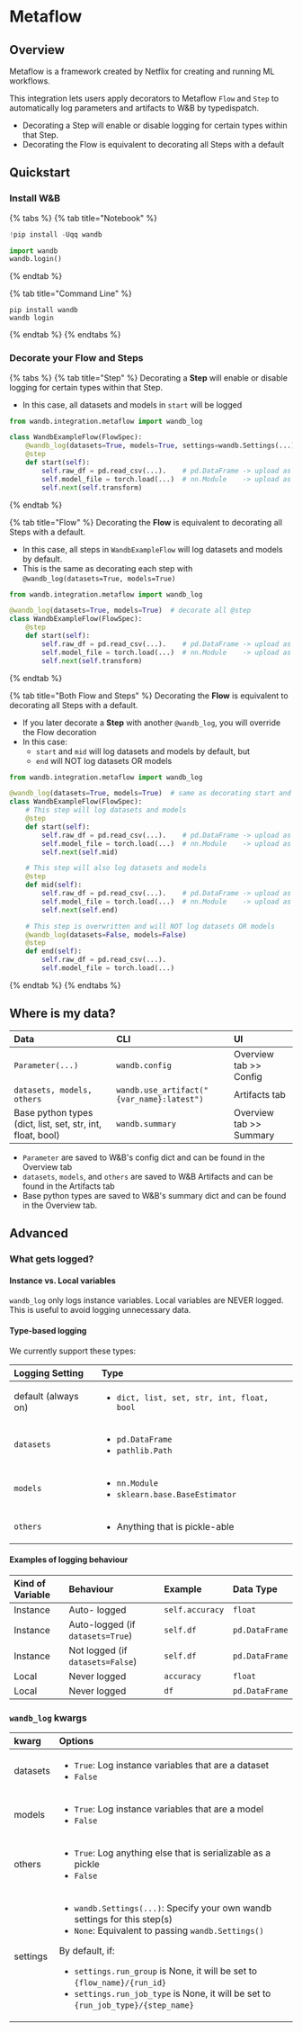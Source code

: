 # Metaflow

## Overview

Metaflow is a framework created by Netflix for creating and running ML workflows.

This integration lets users apply decorators to Metaflow `Flow` and `Step` to automatically log parameters and artifacts to W&B by typedispatch.

* Decorating a Step will enable or disable logging for certain types within that Step.
* Decorating the Flow is equivalent to decorating all Steps with a default

## Quickstart

### Install W&B

{% tabs %}
{% tab title="Notebook" %}
```python
!pip install -Uqq wandb

import wandb
wandb.login()
```
{% endtab %}

{% tab title="Command Line" %}
```
pip install wandb
wandb login
```
{% endtab %}
{% endtabs %}

### Decorate your Flow and Steps

{% tabs %}
{% tab title="Step" %}
Decorating a **Step** will enable or disable logging for certain types within that Step.

* In this case, all datasets and models in `start` will be logged

```python
from wandb.integration.metaflow import wandb_log

class WandbExampleFlow(FlowSpec):
    @wandb_log(datasets=True, models=True, settings=wandb.Settings(...))
    @step
    def start(self):
        self.raw_df = pd.read_csv(...).    # pd.DataFrame -> upload as dataset
        self.model_file = torch.load(...)  # nn.Module    -> upload as model
        self.next(self.transform)
```
{% endtab %}

{% tab title="Flow" %}
Decorating the **Flow** is equivalent to decorating all Steps with a default.

* In this case, all steps in `WandbExampleFlow` will log datasets and models by default.
* This is the same as decorating each step with `@wandb_log(datasets=True, models=True)`

```python
from wandb.integration.metaflow import wandb_log

@wandb_log(datasets=True, models=True)  # decorate all @step 
class WandbExampleFlow(FlowSpec):
    @step
    def start(self):
        self.raw_df = pd.read_csv(...).    # pd.DataFrame -> upload as dataset
        self.model_file = torch.load(...)  # nn.Module    -> upload as model
        self.next(self.transform)
```
{% endtab %}

{% tab title="Both Flow and Steps" %}
Decorating the **Flow** is equivalent to decorating all Steps with a default.

* If you later decorate a **Step** with another `@wandb_log`, you will override the Flow decoration
* In this case:
  * `start` and `mid` will log datasets and models by default, but
  * `end` will NOT log datasets OR models

```python
from wandb.integration.metaflow import wandb_log

@wandb_log(datasets=True, models=True)  # same as decorating start and mid
class WandbExampleFlow(FlowSpec):
    # This step will log datasets and models
    @step
    def start(self):
        self.raw_df = pd.read_csv(...).    # pd.DataFrame -> upload as dataset
        self.model_file = torch.load(...)  # nn.Module    -> upload as model
        self.next(self.mid)

    # This step will also log datasets and models
    @step
    def mid(self):
        self.raw_df = pd.read_csv(...).    # pd.DataFrame -> upload as dataset
        self.model_file = torch.load(...)  # nn.Module    -> upload as model
        self.next(self.end)

    # This step is overwritten and will NOT log datasets OR models
    @wandb_log(datasets=False, models=False)
    @step
    def end(self):
        self.raw_df = pd.read_csv(...).    
        self.model_file = torch.load(...)
```
{% endtab %}
{% endtabs %}

## Where is my data?

| Data | CLI | UI |
| :--- | :--- | :--- |
| `Parameter(...)` | `wandb.config` | Overview tab &gt;&gt; Config  |
| `datasets, models, others` | `wandb.use_artifact("{var_name}:latest")` | Artifacts tab |
| Base python types \(dict, list, set, str, int, float, bool\) | `wandb.summary` | Overview tab &gt;&gt; Summary |

* `Parameter` are saved to W&B's config dict and can be found in the Overview tab
* `datasets`, `models`, and `others` are saved to W&B Artifacts and can be found in the Artifacts tab
* Base python types are saved to W&B's summary dict and can be found in the Overview tab.

## Advanced

### What gets logged?

#### Instance vs. Local variables

`wandb_log` only logs instance variables.  Local variables are NEVER logged.  This is useful to avoid logging unnecessary data.  

#### Type-based logging

We currently support these types:

<table>
  <thead>
    <tr>
      <th style="text-align:left">Logging Setting</th>
      <th style="text-align:left">Type</th>
    </tr>
  </thead>
  <tbody>
    <tr>
      <td style="text-align:left">default (always on)</td>
      <td style="text-align:left">
        <ul>
          <li><code>dict, list, set, str, int, float, bool</code>
          </li>
        </ul>
      </td>
    </tr>
    <tr>
      <td style="text-align:left"><code>datasets</code>
      </td>
      <td style="text-align:left">
        <ul>
          <li><code>pd.DataFrame</code>
          </li>
          <li><code>pathlib.Path</code>
          </li>
        </ul>
      </td>
    </tr>
    <tr>
      <td style="text-align:left"><code>models</code>
      </td>
      <td style="text-align:left">
        <ul>
          <li><code>nn.Module</code>
          </li>
          <li><code>sklearn.base.BaseEstimator</code>
          </li>
        </ul>
      </td>
    </tr>
    <tr>
      <td style="text-align:left"><code>others</code>
      </td>
      <td style="text-align:left">
        <ul>
          <li>Anything that is pickle-able</li>
        </ul>
      </td>
    </tr>
  </tbody>
</table>

#### Examples of logging behaviour

| Kind of Variable | Behaviour | Example | Data Type |
| :--- | :--- | :--- | :--- |
| Instance | Auto- logged | `self.accuracy` | `float` |
| Instance | Auto-logged \(if `datasets=True`\) | `self.df` | `pd.DataFrame` |
| Instance | Not logged \(if `datasets=False`\) | `self.df` | `pd.DataFrame` |
| Local | Never logged | `accuracy` | `float` |
| Local | Never logged | `df` | `pd.DataFrame` |

### `wandb_log` kwargs

<table>
  <thead>
    <tr>
      <th style="text-align:left">kwarg</th>
      <th style="text-align:left">Options</th>
    </tr>
  </thead>
  <tbody>
    <tr>
      <td style="text-align:left">datasets</td>
      <td style="text-align:left">
        <ul>
          <li><code>True</code>: Log instance variables that are a dataset</li>
          <li><code>False</code>
          </li>
        </ul>
      </td>
    </tr>
    <tr>
      <td style="text-align:left">models</td>
      <td style="text-align:left">
        <ul>
          <li><code>True</code>: Log instance variables that are a model</li>
          <li><code>False</code>
          </li>
        </ul>
      </td>
    </tr>
    <tr>
      <td style="text-align:left">others</td>
      <td style="text-align:left">
        <ul>
          <li><code>True</code>: Log anything else that is serializable as a pickle</li>
          <li><code>False</code>
          </li>
        </ul>
      </td>
    </tr>
    <tr>
      <td style="text-align:left">settings</td>
      <td style="text-align:left">
        <ul>
          <li><code>wandb.Settings(...)</code>: Specify your own wandb settings for
            this step(s)</li>
          <li><code>None</code>: Equivalent to passing <code>wandb.Settings()</code>
          </li>
        </ul>
        <p>By default, if:</p>
        <ul>
          <li><code>settings.run_group</code> is None, it will be set to <code>{flow_name}/{run_id}</code>
          </li>
          <li><code>settings.run_job_type</code> is None, it will be set to <code>{run_job_type}/{step_name}</code>
          </li>
        </ul>
      </td>
    </tr>
  </tbody>
</table>



